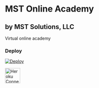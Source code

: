 # MST Online Academy
## by MST Solutions, LLC

Virtual online academy

### Deploy

[![Deploy](https://www.herokucdn.com/deploy/button.svg)](https://heroku.com/deploy)

<a href="https://cdn.rawgit.com/apppoccloudteam/mstonlineacademy/master/public/mstonlineacademy_heroku_connect_config.json">
<img src="https://cdn.rawgit.com/apppoccloudteam/mstonlineacademy/master/public/hcc.png" alt="Heroku Connect Config" height="50px"/>
</a>